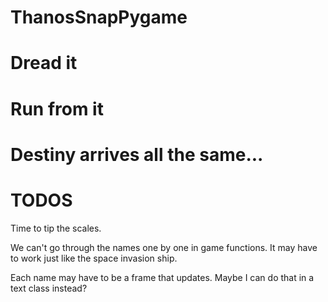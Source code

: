 # ThanosSnapPygame

# Dread it 

# Run from it

# Destiny arrives all the same...

# TODOS

Time to tip the scales.

We can't go through the names one by one in game functions. It may have to work just like the space invasion ship.

Each name may have to be a frame that updates. Maybe I can do that in a text class instead? 
